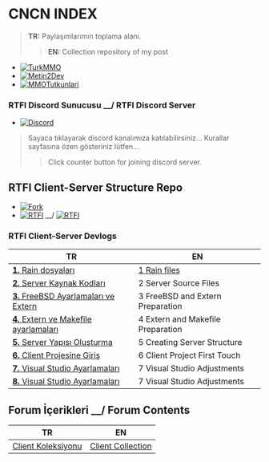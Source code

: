 # CNCN INDEX

> **TR:** Paylaşımlarımın toplama alanı.
>> **EN:** Collection repository of my post

* [![TurkMMO](https://img.shields.io/static/v1?label=🔗TurkMMO&message=CNCN&style=social)](https://forum.turkmmo.com/uye/1108698-cncn/)
* [![Metin2Dev](https://img.shields.io/static/v1?label=🔗Metin2Dev&message=cncn&style=social)](https://metin2.dev/profile/30253-cncn/)
* [![MMOTutkunlari](https://img.shields.io/static/v1?label=🔗MMOTutkunları&message=cncn&style=social)](https://www.mmotutkunlari.com/uye/cncn.19051/)

### RTFI Discord Sunucusu __/ RTFI Discord Server

* [![Discord](https://img.shields.io/discord/545564775497859072?label=Discord&logo=discord&style=social)](https://discord.gg/JbFdHMK) 

> Sayaca tıklayarak discord kanalımıza katılabilirsiniz...
> Kurallar sayfasına özen gösteriniz lütfen...
>> Click counter button for joining discord server.


## RTFI Client-Server Structure Repo

* [![Fork](https://img.shields.io/github/forks/cinicin/RTFI?label=RTFI&style=social)](https://github.com/cinicin/RTFI)
* [![RTFI](https://img.shields.io/github/repo-size/cinicin/RTFI?label=repo%20boyutu&style=social)](https://github.com/cinicin/RTFI) __/ [![RTFI](https://img.shields.io/github/repo-size/cinicin/RTFI?style=social)](https://github.com/cinicin/RTFI)

### RTFI Client-Server Devlogs

| TR | EN |
| -- | -- |
| [**1.** Rain dosyaları](/TR/RTFIDevLog/001RTFIDevLog.md) | [1 Rain files](/EN/RTFIDevLog/001RTFIDevLog.md) |
| [**2.** Server Kaynak Kodları](/TR/RTFIDevLog/002RTFIDevLog.md) | 2 Server Source Files |
| [**3.** FreeBSD Ayarlamaları ve Extern](/TR/RTFIDevLog/003RTFIDevLog.md) | 3 FreeBSD and Extern Preparation |
| [**4.** Extern ve Makefile ayarlamaları](/TR/RTFIDevLog/004RTFIDevLog.md) | 4 Extern and Makefile Preparation |
| [**5.** Server Yapısı Oluşturma](/TR/RTFIDevLog/005RTFIDevLog.md) | 5 Creating Server Structure |
| [**6.** Client Projesine Giriş](/TR/RTFIDevLog/006RTFIDevLog.md) | 6 Client Project First Touch |
| [**7.** Visual Studio Ayarlamaları](/TR/RTFIDevLog/007RTFIDevLog.md) | 7 Visual Studio Adjustments |
| [**8.** Visual Studio Ayarlamaları](/TR/RTFIDevLog/007RTFIDevLog.md) | 7 Visual Studio Adjustments |

## Forum İçerikleri __/ Forum Contents

| TR | EN |
| -- | -- |
| [Client Koleksiyonu](/TR/ClientCol.md) | [Client Collection](/EN/ClientCol.md) |